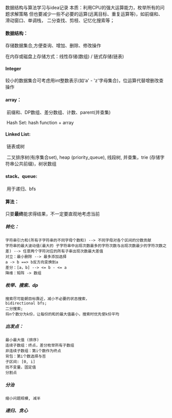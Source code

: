 数据结构与算法学习与idea记录
本质：利用CPU的强大运算能力，枚举所有的问题求解策略
但也要减少一些不必要的运算(远离目标、重复运算等)，如前缀和、滑动窗口、单调栈，
二分查找、剪枝、记忆化搜索等；

#### 数据结构：

存储数据集合,方便查询、增加、删除、修改操作

在内存或磁盘上存储方式：线性存储(数组) / 链式存储(链表)

#### Integer

较小的数据集合可考虑用int整数表示(如‘a' - 'z'字母集合)，位运算代替增删改查操作

#### array：

​    前缀和、DP数组、差分数组、计数、parent(并查集)

​    Hash Set: hash function + array

#### Linked List:

​    链表或树

​    二叉排序树(有序集合set), heap (priority_queue), 线段树, 并查集，trie (存储字符串公共前缀)，树状数组

#### stack、queue:

​    用于递归、bfs



#### 算法：

只要**最终**能求得结果，不一定要直观地考虑当前

##### 转化：
```
字符串引力和(所有子字符串的不同字母个数和) --> 不同字母对各个区间的分数贡献
字符串的最大波动值(最大的 子字符串中出现次数最多的字符次数与出现次数最少的字符次数之差) --> 任意两个字符对应的所有子串出现次数最大差值
对立：最小删除 --> 最多添加选择
a -> b ==> b反方向变换到a
差分：[a，b] --> <= b - <= a
降维：矩阵 -> 数组
```
##### 枚举、搜索、dp
```
搜索尽可能朝目标靠近，减小不必要的状态搜索，
bidirectional bfs;
二分搜索;
将n个数分为k份，让每份的和的最大值最小，搜索时优先使k份平均
```
##### 出发点：
```
最小最大值 (排序)
连续子数组：终点，差分枚举所有子数组
非连续子数组：第i个数作为终点
背包：第i个数选择与否
子区间: [0, i]
找不变量，固定值
分割点
```
##### 分治
```
缩小问题规模, 减半
```
##### 递归、贪心
